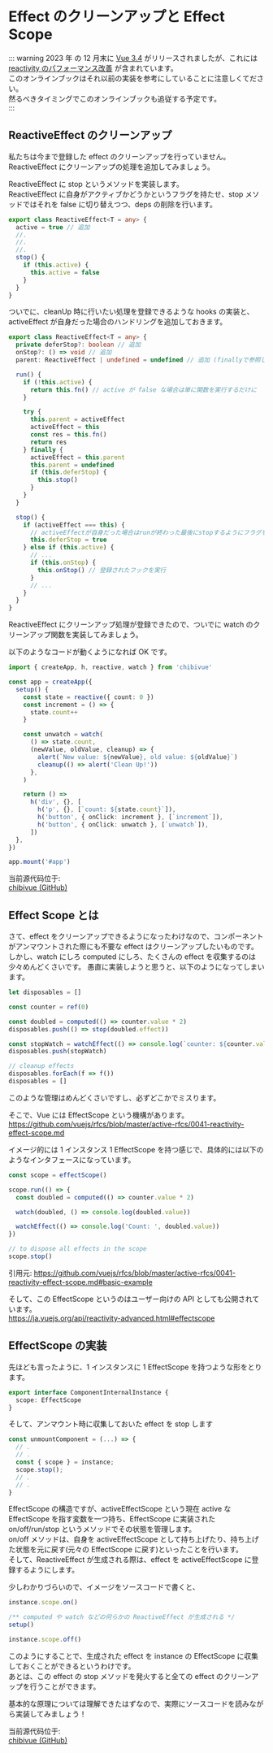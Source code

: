 # Effect のクリーンアップと Effect Scope

::: warning
2023 年 の 12 月末に [Vue 3.4](https://blog.vuejs.org/posts/vue-3-4) がリリースされましたが、これには [reactivity のパフォーマンス改善](https://github.com/vuejs/core/pull/5912) が含まれています。  
このオンラインブックはそれ以前の実装を参考にしていることに注意しくてださい。  
然るべきタイミングでこのオンラインブックも追従する予定です。  
:::

## ReactiveEffect のクリーンアップ

私たちは今まで登録した effect のクリーンアップを行っていません。ReactiveEffect にクリーンアップの処理を追加してみましょう。

ReactiveEffect に stop というメソッドを実装します。  
ReactiveEffect に自身がアクティブかどうかというフラグを持たせ、stop メソッドではそれを false に切り替えつつ、deps の削除を行います。

```ts
export class ReactiveEffect<T = any> {
  active = true // 追加
  //.
  //.
  //.
  stop() {
    if (this.active) {
      this.active = false
    }
  }
}
```

ついでに、cleanUp 時に行いたい処理を登録できるような hooks の実装と、activeEffect が自身だった場合のハンドリングを追加しておきます。

```ts
export class ReactiveEffect<T = any> {
  private deferStop?: boolean // 追加
  onStop?: () => void // 追加
  parent: ReactiveEffect | undefined = undefined // 追加 (finallyで参照したいので)

  run() {
    if (!this.active) {
      return this.fn() // active が false な場合は単に関数を実行するだけに
    }

    try {
      this.parent = activeEffect
      activeEffect = this
      const res = this.fn()
      return res
    } finally {
      activeEffect = this.parent
      this.parent = undefined
      if (this.deferStop) {
        this.stop()
      }
    }
  }

  stop() {
    if (activeEffect === this) {
      // activeEffectが自身だった場合はrunが終わった最後にstopするようにフラグを立てる
      this.deferStop = true
    } else if (this.active) {
      // ...
      if (this.onStop) {
        this.onStop() // 登録されたフックを実行
      }
      // ...
    }
  }
}
```

ReactiveEffect にクリーンアップ処理が登録できたので、ついでに watch のクリーンアップ関数を実装してみましょう。

以下のようなコードが動くようになれば OK です。

```ts
import { createApp, h, reactive, watch } from 'chibivue'

const app = createApp({
  setup() {
    const state = reactive({ count: 0 })
    const increment = () => {
      state.count++
    }

    const unwatch = watch(
      () => state.count,
      (newValue, oldValue, cleanup) => {
        alert(`New value: ${newValue}, old value: ${oldValue}`)
        cleanup(() => alert('Clean Up!'))
      },
    )

    return () =>
      h('div', {}, [
        h('p', {}, [`count: ${state.count}`]),
        h('button', { onClick: increment }, [`increment`]),
        h('button', { onClick: unwatch }, [`unwatch`]),
      ])
  },
})

app.mount('#app')
```

当前源代码位于:  
[chibivue (GitHub)](https://github.com/Ubugeeei/chibivue/tree/main/book/impls/30_basic_reactivity_system/130_cleanup_effects)

## Effect Scope とは

さて、effect をクリーンアップできるようになったわけなので、コンポーネントがアンマウントされた際にも不要な effect はクリーンアップしたいものです。
しかし、watch にしろ computed にしろ、たくさんの effect を収集するのは少々めんどくさいです。
愚直に実装しようと思うと、以下のようになってしまいます。

```ts
let disposables = []

const counter = ref(0)

const doubled = computed(() => counter.value * 2)
disposables.push(() => stop(doubled.effect))

const stopWatch = watchEffect(() => console.log(`counter: ${counter.value}`))
disposables.push(stopWatch)
```

```ts
// cleanup effects
disposables.forEach(f => f())
disposables = []
```

このような管理はめんどくさいですし、必ずどこかでミスります。

そこで、Vue には EffectScope という機構があります。
https://github.com/vuejs/rfcs/blob/master/active-rfcs/0041-reactivity-effect-scope.md

イメージ的には 1 インスタンス 1 EffectScope を持つ感じで、具体的には以下のようなインタフェースになっています。

```ts
const scope = effectScope()

scope.run(() => {
  const doubled = computed(() => counter.value * 2)

  watch(doubled, () => console.log(doubled.value))

  watchEffect(() => console.log('Count: ', doubled.value))
})

// to dispose all effects in the scope
scope.stop()
```

引用元: https://github.com/vuejs/rfcs/blob/master/active-rfcs/0041-reactivity-effect-scope.md#basic-example

そして、この EffectScope というのはユーザー向けの API としても公開されています。  
https://ja.vuejs.org/api/reactivity-advanced.html#effectscope

## EffectScope の実装

先ほども言ったように、1 インスタンスに 1 EffectScope を持つような形をとります。

```ts
export interface ComponentInternalInstance {
  scope: EffectScope
}
```

そして、アンマウント時に収集しておいた effect を stop します

```ts
const unmountComponent = (...) => {
  // .
  // .
  const { scope } = instance;
  scope.stop();
  // .
  // .
}
```

EffectScope の構造ですが、activeEffectScope という現在 active な EffectScope を指す変数を一つ持ち、EffectScope に実装された on/off/run/stop というメソッドでその状態を管理します。  
on/off メソッドは、自身を activeEffectScope として持ち上げたり、持ち上げた状態を元に戻す(元々の EffectScope に戻す)といったことを行います。  
そして、ReactiveEffect が生成される際は、effect を activeEffectScope に登録するようにします。

少しわかりづらいので、イメージをソースコードで書くと、

```ts
instance.scope.on()

/** computed や watch などの何らかの ReactiveEffect が生成される */
setup()

instance.scope.off()
```

このようにすることで、生成された effect を instance の EffectScope に収集しておくことができるというわけです。  
あとは、この effect の stop メソッドを発火すると全ての effect のクリーンアップを行うことができます。

基本的な原理については理解できたはずなので、実際にソースコードを読みながら実装してみましょう！

当前源代码位于:  
[chibivue (GitHub)](https://github.com/Ubugeeei/chibivue/tree/main/book/impls/30_basic_reactivity_system/140_effect_scope)
